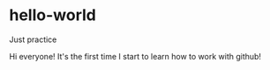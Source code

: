# hello-world
Just practice

Hi everyone!
It's the first time I start to learn how to work with github!
